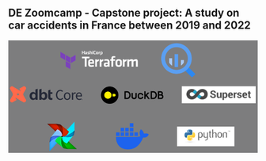 ## DE Zoomcamp - Capstone project: A study on car accidents in France between 2019 and 2022
![Tools landscape](tools_list.png)
